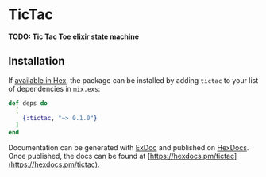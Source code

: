 # TicTac

**TODO: Tic Tac Toe elixir state machine**

## Installation

If [available in Hex](https://hex.pm/docs/publish), the package can be installed
by adding `tictac` to your list of dependencies in `mix.exs`:

```elixir
def deps do
  [
    {:tictac, "~> 0.1.0"}
  ]
end
```

Documentation can be generated with [ExDoc](https://github.com/elixir-lang/ex_doc)
and published on [HexDocs](https://hexdocs.pm). Once published, the docs can
be found at [https://hexdocs.pm/tictac](https://hexdocs.pm/tictac).

